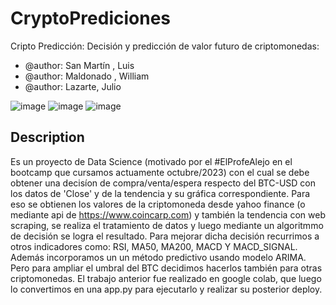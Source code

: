 # CryptoPrediciones
Cripto Predicción: Decisión y predicción de valor futuro de criptomonedas:

* @author: San Martín , Luis
* @author: Maldonado , William
* @author: Lazarte, Julio

![image](https://github.com/Willydmq/Cryptoprediciones/assets/108642139/a6fcd54a-f89a-4a7a-9079-096c2e8155b2)
![image](https://github.com/Willydmq/Cryptoprediciones/assets/108642139/3aa217bd-198e-4b72-aa56-454dcb7e37a6)
![image](https://github.com/Willydmq/Cryptoprediciones/assets/108642139/4fda5e8d-aca5-4a42-818f-fac97bc1e4ae)


## Description
Es un proyecto de Data Science (motivado por el #ElProfeAlejo en el bootcamp que cursamos actuamente octubre/2023) con el cual se debe obtener una decisíon de compra/venta/espera respecto del BTC-USD con los datos de 'Close' y de la tendencia y su gráfica correspondiente. Para eso se obtienen los valores de la criptomoneda desde yahoo finance (o mediante api de https://www.coincarp.com) y también la tendencia con web scraping, se realiza el tratamiento de datos y luego mediante un algoritmmo de decisión se logra el resultado. Para mejorar dicha decisión recurrimos a otros indicadores como: RSI, MA50, MA200, MACD Y MACD_SIGNAL. Además incorporamos un un método predictivo usando modelo ARIMA. Pero para ampliar el umbral del BTC decidimos hacerlos también para otras criptomonedas. El trabajo anterior fue realizado en google colab, que luego lo convertimos en una app.py para ejecutarlo y realizar su posterior deploy.
